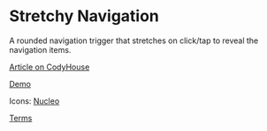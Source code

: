 Stretchy Navigation
=========

A rounded navigation trigger that stretches on click/tap to reveal the navigation items.

[Article on CodyHouse](http://codyhouse.co/gem/stretchy-navigation/)

[Demo](http://codyhouse.co/demo/stretchy-navigation/index.html)

Icons: [Nucleo](https://nucleoapp.com/)
 
[Terms](http://codyhouse.co/terms/)
